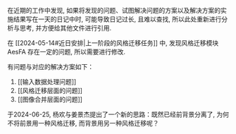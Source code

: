 
在近期的工作中发现, 如果将发现的问题、试图解决问题的方案以及解决方案的实施结果写在一天的日记中时, 可能导致日记过长, 且难以查找, 所以此处重新进行分析与思考, 并方便给其他文件进行引用.

在 [[2024-05-14#近日安排|上一阶段的风格迁移任务]] 中, 发现风格迁移模块 AesFA 存在一定的问题, 所以需要进行修改.

有问题与对应的解决方案如下：

1. [[输入数据处理问题]] 
2. [[风格迁移层面的问题]] 
3. [[图像合并层面的问题]] 

于2024-06-25, 杨欢与姜景杰提出了一个新的思路：既然已经前背景分离了, 为何不将前景用一种风格迁移, 而背景用另一种风格迁移呢？